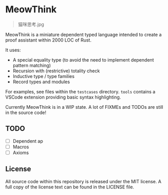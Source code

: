 # MeowThink

> 猫咪思考.jpg

MeowThink is a miniature dependent typed language intended to create a proof assistant within 2000 LOC of Rust.

It uses:
- A special equality type (to avoid the need to implement dependent pattern matching)
- Recursion with (restrictive) totality check
- Inductive type / type families
- Record types and modules

For examples, see files within the `testcases` directory. `tools` contains a VSCode extension providing basic syntax highlighting.

Currently MeowThink is in a WIP state. A lot of FIXMEs and TODOs are still in the source code!

## TODO
- [ ] Dependent ap
- [ ] Macros
- [ ] Axioms

## License
All source code within this repository is released under the MIT license. A full copy of the license text can be found in the LICENSE file.
